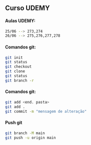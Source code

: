 ## Curso UDEMY

#### Aulas UDEMY:
```bash
25/06 --> 273,274
26/06 --> 275,276,277,278
```
#### Comandos git:
```bash
git init
git status
git checkout
git clone
git status
git branch -r
```
#### Comandos git:
```bash
git add <end. pasta>
git add .
git commit -m "mensagem de alteração"
```
#### Push git
```bash
git branch -M main
git push -u origin main
```
